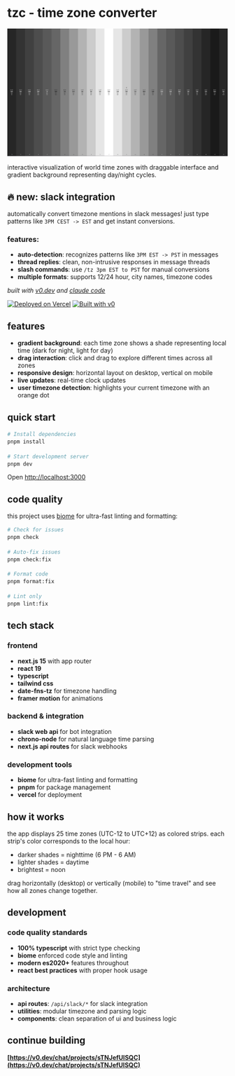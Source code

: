 # tzc - time zone converter

![Timezone Visualization](./assets/screenshot.png)

interactive visualization of world time zones with draggable interface and gradient background representing day/night cycles.

## 🔥 new: slack integration
automatically convert timezone mentions in slack messages! just type patterns like `3PM CEST -> EST` and get instant conversions.

### features:
- **auto-detection**: recognizes patterns like `3PM EST -> PST` in messages
- **thread replies**: clean, non-intrusive responses in message threads  
- **slash commands**: use `/tz 3pm EST to PST` for manual conversions
- **multiple formats**: supports 12/24 hour, city names, timezone codes

*built with [v0.dev](https://v0.dev) and [claude code](https://claude.ai/code)*

[![Deployed on Vercel](https://img.shields.io/badge/Deployed%20on-Vercel-black?style=for-the-badge&logo=vercel)](https://vercel.com/bartosz-jarockis-projects/v0-50-shades-of-time)
[![Built with v0](https://img.shields.io/badge/Built%20with-v0.dev-black?style=for-the-badge)](https://v0.dev/chat/projects/sTNJefUlSQC)

## features

- **gradient background**: each time zone shows a shade representing local time (dark for night, light for day)
- **drag interaction**: click and drag to explore different times across all zones
- **responsive design**: horizontal layout on desktop, vertical on mobile  
- **live updates**: real-time clock updates
- **user timezone detection**: highlights your current timezone with an orange dot

## quick start

```bash
# Install dependencies
pnpm install

# Start development server
pnpm dev
```

Open [http://localhost:3000](http://localhost:3000)

## code quality

this project uses [biome](https://biomejs.dev/) for ultra-fast linting and formatting:

```bash
# Check for issues
pnpm check

# Auto-fix issues
pnpm check:fix

# Format code
pnpm format:fix

# Lint only
pnpm lint:fix
```

## tech stack

### frontend
- **next.js 15** with app router
- **react 19** 
- **typescript**
- **tailwind css**
- **date-fns-tz** for timezone handling
- **framer motion** for animations

### backend & integration
- **slack web api** for bot integration
- **chrono-node** for natural language time parsing
- **next.js api routes** for slack webhooks

### development tools
- **biome** for ultra-fast linting and formatting
- **pnpm** for package management
- **vercel** for deployment

## how it works

the app displays 25 time zones (UTC-12 to UTC+12) as colored strips. each strip's color corresponds to the local hour:
- darker shades = nighttime (6 PM - 6 AM)
- lighter shades = daytime 
- brightest = noon

drag horizontally (desktop) or vertically (mobile) to "time travel" and see how all zones change together.

## development

### code quality standards
- **100% typescript** with strict type checking
- **biome** enforced code style and linting
- **modern es2020+** features throughout
- **react best practices** with proper hook usage

### architecture
- **api routes**: `/api/slack/*` for slack integration
- **utilities**: modular timezone and parsing logic
- **components**: clean separation of ui and business logic

## continue building

**[https://v0.dev/chat/projects/sTNJefUlSQC](https://v0.dev/chat/projects/sTNJefUlSQC)**
